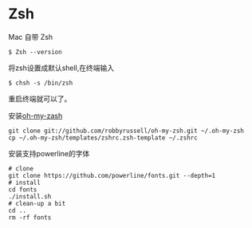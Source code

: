 # Zsh

Mac 自带 Zsh

```
$ Zsh --version
```

将zsh设置成默认shell,在终端输入
```$
$ chsh -s /bin/zsh
```

重启终端就可以了。



安装[oh-my-zash](github.com/robbyrussell/oh-my-zsh.git)

```
git clone git://github.com/robbyrussell/oh-my-zsh.git ~/.oh-my-zsh
cp ~/.oh-my-zsh/templates/zshrc.zsh-template ~/.zshrc
```

安装支持powerline的字体

```
# clone
git clone https://github.com/powerline/fonts.git --depth=1
# install
cd fonts
./install.sh
# clean-up a bit
cd ..
rm -rf fonts
```

